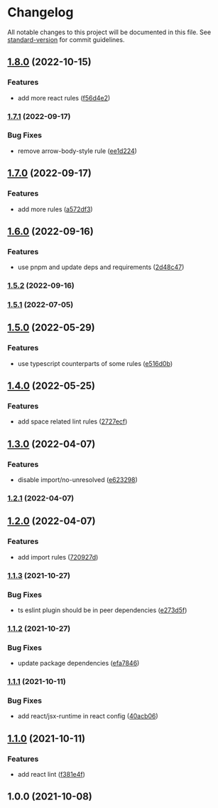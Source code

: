 # Changelog

All notable changes to this project will be documented in this file. See [standard-version](https://github.com/conventional-changelog/standard-version) for commit guidelines.

## [1.8.0](https://github.com/ddadaal/eslintrc/compare/v1.7.1...v1.8.0) (2022-10-15)


### Features

* add more react rules ([f56d4e2](https://github.com/ddadaal/eslintrc/commit/f56d4e2f2c55198bca2a40ce0f4358357fc51220))

### [1.7.1](https://github.com/ddadaal/eslintrc/compare/v1.7.0...v1.7.1) (2022-09-17)


### Bug Fixes

* remove arrow-body-style rule ([ee1d224](https://github.com/ddadaal/eslintrc/commit/ee1d2245e1fdca4117aa658bbc6104d9eedce70e))

## [1.7.0](https://github.com/ddadaal/eslintrc/compare/v1.6.0...v1.7.0) (2022-09-17)


### Features

* add more rules ([a572df3](https://github.com/ddadaal/eslintrc/commit/a572df3b6647a4e5df1dae63a8c39f752982b2bd))

## [1.6.0](https://github.com/ddadaal/eslintrc/compare/v1.5.2...v1.6.0) (2022-09-16)


### Features

* use pnpm and update deps and requirements ([2d48c47](https://github.com/ddadaal/eslintrc/commit/2d48c474853699ff2a5c707824598dcccf972374))

### [1.5.2](https://github.com/ddadaal/eslintrc/compare/v1.1.5...v1.5.2) (2022-09-16)

### [1.5.1](https://github.com/ddadaal/eslintrc/compare/v1.1.4...v1.5.1) (2022-07-05)

## [1.5.0](https://github.com/ddadaal/eslintrc/compare/v1.4.0...v1.5.0) (2022-05-29)


### Features

* use typescript counterparts of some  rules ([e516d0b](https://github.com/ddadaal/eslintrc/commit/e516d0b8ce0d4ec179ba4d3246aa2aba327db507))

## [1.4.0](https://github.com/ddadaal/eslintrc/compare/v1.3.0...v1.4.0) (2022-05-25)


### Features

* add space related lint rules ([2727ecf](https://github.com/ddadaal/eslintrc/commit/2727ecfa5d5b93a3b376045b3b00e7e7ecb5f506))

## [1.3.0](https://github.com/ddadaal/eslintrc/compare/v1.2.1...v1.3.0) (2022-04-07)


### Features

* disable import/no-unresolved ([e623298](https://github.com/ddadaal/eslintrc/commit/e6232984400e233b114baab22f040642d0255d4f))

### [1.2.1](https://github.com/ddadaal/eslintrc/compare/v1.2.0...v1.2.1) (2022-04-07)

## [1.2.0](https://github.com/ddadaal/eslintrc/compare/v1.1.3...v1.2.0) (2022-04-07)


### Features

* add import rules ([720927d](https://github.com/ddadaal/eslintrc/commit/720927d4d2891b4595c57aa395965a5c21b8338b))

### [1.1.3](https://github.com/ddadaal/eslintrc/compare/v1.1.2...v1.1.3) (2021-10-27)


### Bug Fixes

* ts eslint plugin should be in peer dependencies ([e273d5f](https://github.com/ddadaal/eslintrc/commit/e273d5faedf572d4d370c1896b2c852509907513))

### [1.1.2](https://github.com/ddadaal/eslintrc/compare/v1.1.1...v1.1.2) (2021-10-27)


### Bug Fixes

* update package dependencies ([efa7846](https://github.com/ddadaal/eslintrc/commit/efa7846602208393dd2c7b219769bbddb33217fd))

### [1.1.1](https://github.com/ddadaal/eslintrc/compare/v1.1.0...v1.1.1) (2021-10-11)


### Bug Fixes

* add react/jsx-runtime in react config ([40acb06](https://github.com/ddadaal/eslintrc/commit/40acb0648f112f9f0fd38e3eb11ca8db2ad1eb43))

## [1.1.0](https://github.com/ddadaal/eslintrc/compare/v1.0.0...v1.1.0) (2021-10-11)


### Features

* add react lint ([f381e4f](https://github.com/ddadaal/eslintrc/commit/f381e4f94d6d2b98680c82d1aaad3d8f8e87a089))

## 1.0.0 (2021-10-08)
